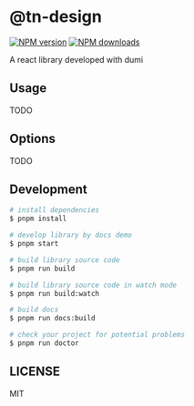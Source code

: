 # @tn-design

[![NPM version](https://img.shields.io/npm/v/@tn-design.svg?style=flat)](https://npmjs.org/package/@tn-design)
[![NPM downloads](http://img.shields.io/npm/dm/@tn-design.svg?style=flat)](https://npmjs.org/package/@tn-design)

A react library developed with dumi

## Usage

TODO

## Options

TODO

## Development

```bash
# install dependencies
$ pnpm install

# develop library by docs demo
$ pnpm start

# build library source code
$ pnpm run build

# build library source code in watch mode
$ pnpm run build:watch

# build docs
$ pnpm run docs:build

# check your project for potential problems
$ pnpm run doctor
```

## LICENSE

MIT
